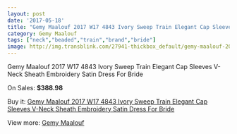```yaml
---
layout: post
date: '2017-05-18'
title: "Gemy Maalouf 2017 W17 4843 Ivory Sweep Train Elegant Cap Sleeves V-Neck Sheath Embroidery Satin Dress For Bride"
category: Gemy Maalouf
tags: ["neck","beaded","train","brand","bride"]
image: http://img.transblink.com/27941-thickbox_default/gemy-maalouf-2017-w17-4843-ivory-sweep-train-elegant-cap-sleeves-v-neck-sheath-embroidery-satin-dress-for-bride.jpg
---
```

Gemy Maalouf 2017 W17 4843 Ivory Sweep Train Elegant Cap Sleeves V-Neck Sheath Embroidery Satin Dress For Bride

On Sales: **$388.98**
<a href="https://www.transblink.com/en/gemy-maalouf/9168-gemy-maalouf-2017-w17-4843-ivory-sweep-train-elegant-cap-sleeves-v-neck-sheath-embroidery-satin-dress-for-bride.html"><amp-img layout="responsive" width="600" height="600" src="//img.transblink.com/27941-thickbox_default/gemy-maalouf-2017-w17-4843-ivory-sweep-train-elegant-cap-sleeves-v-neck-sheath-embroidery-satin-dress-for-bride.jpg" alt="Gemy Maalouf 2017 W17 4843 Ivory Sweep Train Elegant Cap Sleeves V-Neck Sheath Embroidery Satin Dress For Bride 0" /></a>
<a href="https://www.transblink.com/en/gemy-maalouf/9168-gemy-maalouf-2017-w17-4843-ivory-sweep-train-elegant-cap-sleeves-v-neck-sheath-embroidery-satin-dress-for-bride.html"><amp-img layout="responsive" width="600" height="600" src="//img.transblink.com/27943-thickbox_default/gemy-maalouf-2017-w17-4843-ivory-sweep-train-elegant-cap-sleeves-v-neck-sheath-embroidery-satin-dress-for-bride.jpg" alt="Gemy Maalouf 2017 W17 4843 Ivory Sweep Train Elegant Cap Sleeves V-Neck Sheath Embroidery Satin Dress For Bride 1" /></a>
<a href="https://www.transblink.com/en/gemy-maalouf/9168-gemy-maalouf-2017-w17-4843-ivory-sweep-train-elegant-cap-sleeves-v-neck-sheath-embroidery-satin-dress-for-bride.html"><amp-img layout="responsive" width="600" height="600" src="//img.transblink.com/27942-thickbox_default/gemy-maalouf-2017-w17-4843-ivory-sweep-train-elegant-cap-sleeves-v-neck-sheath-embroidery-satin-dress-for-bride.jpg" alt="Gemy Maalouf 2017 W17 4843 Ivory Sweep Train Elegant Cap Sleeves V-Neck Sheath Embroidery Satin Dress For Bride 2" /></a>

Buy it: [Gemy Maalouf 2017 W17 4843 Ivory Sweep Train Elegant Cap Sleeves V-Neck Sheath Embroidery Satin Dress For Bride](https://www.transblink.com/en/gemy-maalouf/9168-gemy-maalouf-2017-w17-4843-ivory-sweep-train-elegant-cap-sleeves-v-neck-sheath-embroidery-satin-dress-for-bride.html "Gemy Maalouf 2017 W17 4843 Ivory Sweep Train Elegant Cap Sleeves V-Neck Sheath Embroidery Satin Dress For Bride")

View more: [Gemy Maalouf](https://www.transblink.com/en/72-gemy-maalouf "Gemy Maalouf")